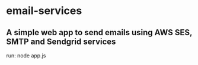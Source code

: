 # email-services

## A simple web app to send emails using AWS SES, SMTP and Sendgrid services

run: node app.js

